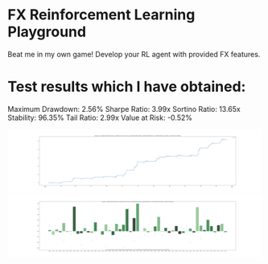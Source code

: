 # FX Reinforcement Learning Playground
Beat me in my own game! Develop your RL agent with provided FX features.

# Test results which I have obtained:
Maximum Drawdown: 2.56% 
Sharpe Ratio: 3.99x 
Sortino Ratio: 13.65x
Stability: 96.35% 
Tail Ratio: 2.99x 
Value at Risk: -0.52%

![](annual_return.png)
![](weekly_return.png)
